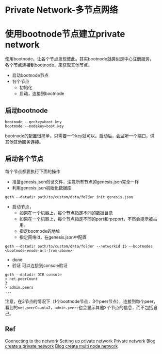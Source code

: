# Private Network-多节点网络


# 使用bootnode节点建立private network 
使用bootnode，让各个节点发现彼此。其实bootnode就类似是中心注册服务，各个节点连接到bootnode，来获取其他节点。

- 启动bootnode节点
- 各个节点
	- 初始化
	- 启动，连接到bootnode

## 启动bootnode
```
bootnode --genkey=boot.key
bootnode --nodekey=boot.key
```
bootnode的配置很简单，只需要一个key就可以。启动后，会监听一个端口，供其他其他服务连接。


## 启动各个节点
每个节点都要执行下面的操作
- 准备genesis.json创世文件，注意所有节点的genesis.json完全一样
- 利用genesis.json初始化数据库
```
geth --datadir path/to/custom/data/folder init genesis.json
```
- 启动节点，
	- 如果在一个机器上，每个节点指定不同的数据目录
	- 如果在一个机器上，每个节点指定不同的port和rpcport，不然会提示被占用。
	- 指定bootnode的地址
	- 指定网络id，在genesis.json中配置
```
geth --datadir path/to/custom/data/folder --networkid 15 --bootnodes <bootnode-enode-url-from-above>
```
- done
- 验证
可以连接到console验证
```
geth --datadir DIR console
> net.peerCount
2
> admin.peers
...
```
注意，在3节点的情况下（1个bootnode节点，3个peer节点），连接到每个peer，看到的`net.peerCount=2`，`admin.peers`也会显示其他2个节点的信息，而不包括自己。

## Ref
[Connecting to the network](https://github.com/ethereum/go-ethereum/wiki/Connecting-to-the-network)
[Setting up private network](https://github.com/ethereum/go-ethereum/wiki/Setting-up-private-network-or-local-cluster)
[Private network](https://github.com/ethereum/go-ethereum/wiki/Private-network)
[Blog create a private network](https://omarmetwally.blog/2017/07/25/how-to-create-a-private-ethereum-network/)
[Blog create multi node network](https://omarmetwally.blog/2017/09/27/how-to-connect-3-ethereum-nodes-in-a-private-ethereum-network/)

